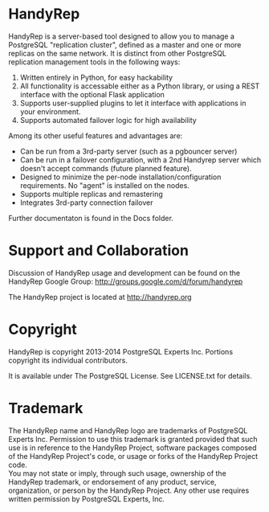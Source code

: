 HandyRep
========

HandyRep is a server-based tool designed to allow you to manage a PostgreSQL "replication cluster", defined as a master and one or more replicas on the same network.  It is distinct from other PostgreSQL replication management tools in the following ways:

1. Written entirely in Python, for easy hackability
2. All functionality is accessable either as a Python library, or using a REST interface with the optional Flask application
3. Supports user-supplied plugins to let it interface with applications in your environment.
4. Supports automated failover logic for high availability

Among its other useful features and advantages are:

* Can be run from a 3rd-party server (such as a pgbouncer server)
* Can be run in a failover configuration, with a 2nd Handyrep server which doesn't accept commands (future planned feature).
* Designed to minimize the per-node installation/configuration requirements.  No "agent" is installed on the nodes.
* Supports multiple replicas and remastering
* Integrates 3rd-party connection failover

Further documentaton is found in the Docs folder.

Support and Collaboration
=========================

Discussion of HandyRep usage and development can be found on the HandyRep
Google Group: http://groups.google.com/d/forum/handyrep

The HandyRep project is located at http://handyrep.org

Copyright
=========

HandyRep is copyright 2013-2014 PostgreSQL Experts Inc.  Portions copyright its individual contributors.

It is available under The PostgreSQL License.  See LICENSE.txt for details.

Trademark
=========

The HandyRep name and HandyRep logo are trademarks of PostgreSQL Experts Inc.  Permission to use
this trademark is granted provided that such use is in reference to the HandyRep Project,
software packages composed of the HandyRep Project's code, or usage or forks of the HandyRep Project code.  
You may not state or imply, through such usage, ownership of the HandyRep trademark, or endorsement
of any product, service, organization, or person by the HandyRep Project. Any other use requires
written permission by PostgreSQL Experts, Inc.
